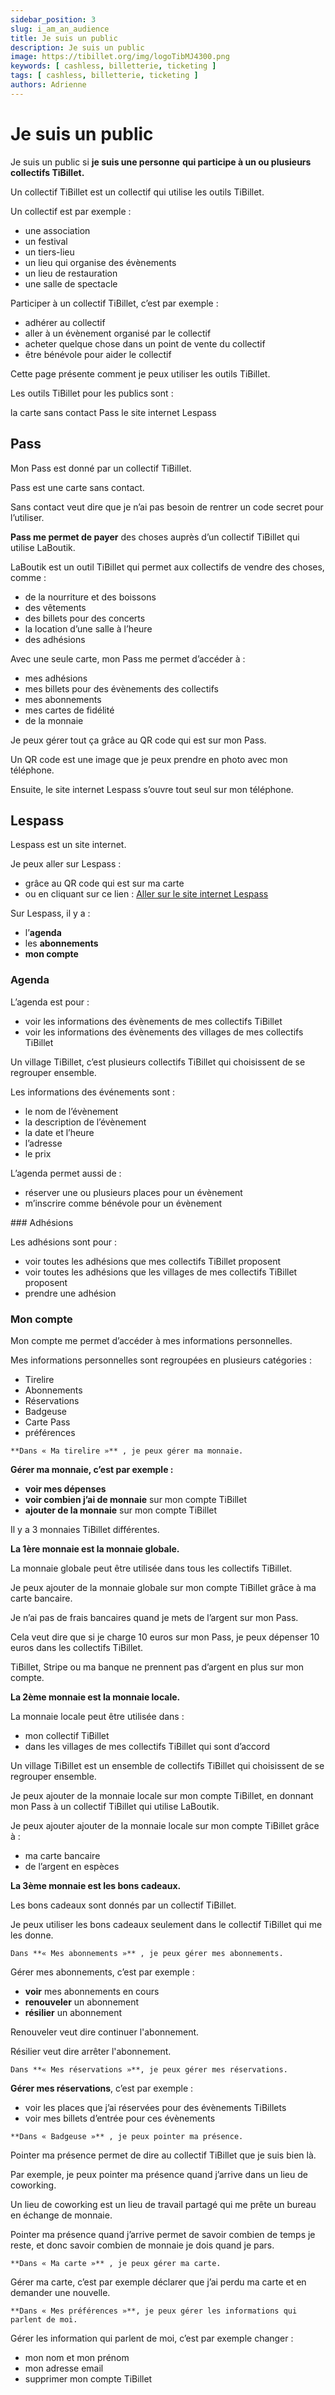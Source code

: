 ```yaml
---
sidebar_position: 3
slug: i_am_an_audience
title: Je suis un public
description: Je suis un public
image: https://tibillet.org/img/logoTibMJ4300.png
keywords: [ cashless, billetterie, ticketing ]
tags: [ cashless, billetterie, ticketing ]
authors: Adrienne
---
```


# Je suis un public

Je suis un public si **je suis une personne**
**qui participe à un ou plusieurs collectifs TiBillet.**

Un collectif TiBillet est un collectif qui utilise les outils TiBillet.

Un collectif est par exemple :

- une association
- un festival
- un tiers-lieu
- un lieu qui organise des évènements
- un lieu de restauration
- une salle de spectacle

Participer à un collectif TiBillet, c’est par exemple :

- adhérer au collectif
- aller à un évènement organisé par le collectif
- acheter quelque chose dans un point de vente du collectif
- être bénévole pour aider le collectif

Cette page présente comment je peux utiliser les outils TiBillet.

Les outils TiBillet pour les publics sont :

la carte sans contact Pass    le site internet Lespass

## Pass

Mon Pass est donné par un collectif TiBillet.

Pass est une carte sans contact.

Sans contact veut dire que je n’ai pas besoin de rentrer un code secret pour l’utiliser.

**Pass me permet de payer** des choses auprès d’un collectif TiBillet qui utilise LaBoutik.

LaBoutik est un outil TiBillet qui permet aux collectifs de vendre des choses, comme :

- de la nourriture et des boissons
- des vêtements
- des billets pour des concerts
- la location d’une salle à l’heure
- des adhésions

Avec une seule carte, mon Pass me permet d’accéder à :

- mes adhésions
- mes billets pour des évènements des collectifs
- mes abonnements
- mes cartes de fidélité
- de la monnaie

Je peux gérer tout ça grâce au QR code qui est sur mon Pass.

Un QR code est une image que je peux prendre en photo
avec mon téléphone.

Ensuite, le site internet Lespass s’ouvre tout seul sur mon téléphone.


## Lespass

Lespass est un site internet.

Je peux aller sur Lespass :

- grâce au QR code qui est sur ma carte
- ou en cliquant sur ce lien : [Aller sur le site internet Lespass](URL)

Sur Lespass, il y a :

- l’**agenda**
- les **abonnements**
- **mon compte**

### Agenda

L’agenda est pour :

- voir les informations des évènements de mes collectifs TiBillet
- voir les informations des évènements des villages de mes collectifs TiBillet

Un village TiBillet, c’est plusieurs collectifs TiBillet qui choisissent de se regrouper ensemble.

Les informations des événements sont :

- le nom de l’évènement
- la description de l’évènement
- la date et l’heure
- l’adresse
- le prix

L’agenda permet aussi de :

- réserver une ou plusieurs places pour un évènement
- m’inscrire comme bénévole pour un évènement


### Adhésions

Les adhésions sont pour :
- voir toutes les adhésions que mes collectifs TiBillet proposent
- voir toutes les adhésions que les villages de mes collectifs TiBillet proposent
- prendre une adhésion

### Mon compte

Mon compte me permet d’accéder à mes informations personnelles.

Mes informations personnelles sont regroupées en plusieurs catégories :

- Tirelire
- Abonnements
- Réservations
- Badgeuse
- Carte Pass
- préférences

`**Dans « Ma tirelire »** , je peux gérer ma monnaie.`

**Gérer ma monnaie, c’est par exemple :**

- **voir mes dépenses**
- **voir combien j’ai de monnaie** sur mon compte TiBillet
- **ajouter de la monnaie** sur mon compte TiBillet

Il y a 3 monnaies TiBillet différentes.

**La 1ère monnaie est la monnaie globale.**

La monnaie globale peut être utilisée dans tous les collectifs TiBillet.

Je peux ajouter de la monnaie globale sur mon compte TiBillet grâce à ma carte bancaire.

Je n’ai pas de frais bancaires quand je mets de l’argent sur mon Pass.

Cela veut dire que si je charge 10 euros sur mon Pass,
je peux dépenser 10 euros dans les collectifs TiBillet.

TiBillet, Stripe ou ma banque ne prennent pas d’argent en plus sur mon compte.

**La 2ème monnaie est la monnaie locale.**

La monnaie locale peut être utilisée dans :

- mon collectif TiBillet
- dans les villages de mes collectifs TiBillet qui sont d’accord

Un village TiBillet est un ensemble de collectifs TiBillet qui choisissent de se regrouper ensemble.

Je peux ajouter de la monnaie locale sur mon compte TiBillet,
en donnant mon Pass à un collectif TiBillet qui utilise LaBoutik.

Je peux ajouter ajouter de la monnaie locale sur mon compte TiBillet grâce à :

- ma carte bancaire
- de l’argent en espèces

**La 3ème monnaie est les bons cadeaux.**

Les bons cadeaux sont donnés par un collectif TiBillet.

Je peux utiliser les bons cadeaux seulement dans le collectif TiBillet qui me les donne.

`Dans **« Mes abonnements »** , je peux gérer mes abonnements.`

Gérer mes abonnements, c’est par exemple :
- **voir** mes abonnements en cours
- **renouveler** un abonnement
- **résilier** un abonnement

Renouveler veut dire continuer l'abonnement.

Résilier veut dire arrêter l'abonnement.

`Dans **« Mes réservations »**, je peux gérer mes réservations.`

**Gérer mes réservations**, c’est par exemple :
- voir les places que j’ai réservées pour des évènements TiBillets
- voir mes billets d’entrée pour ces évènements

`**Dans « Badgeuse »** , je peux pointer ma présence.`

Pointer ma présence permet de dire au collectif TiBillet que je suis bien là.

Par exemple, je peux pointer ma présence quand j’arrive dans un lieu de coworking.

Un lieu de coworking est un lieu de travail partagé qui me prête un bureau en échange de monnaie.

Pointer ma présence quand j’arrive permet de savoir combien de temps je reste,
et donc savoir combien de monnaie je dois quand je pars.

`**Dans « Ma carte »** , je peux gérer ma carte.`

Gérer ma carte, c’est par exemple déclarer que j’ai perdu ma carte et en demander une nouvelle.


`**Dans « Mes préférences »**, je peux gérer les informations qui parlent de moi.`

Gérer les information qui parlent de moi, c’est par exemple changer :

- mon nom et mon prénom
- mon adresse email
- supprimer mon compte TiBillet
